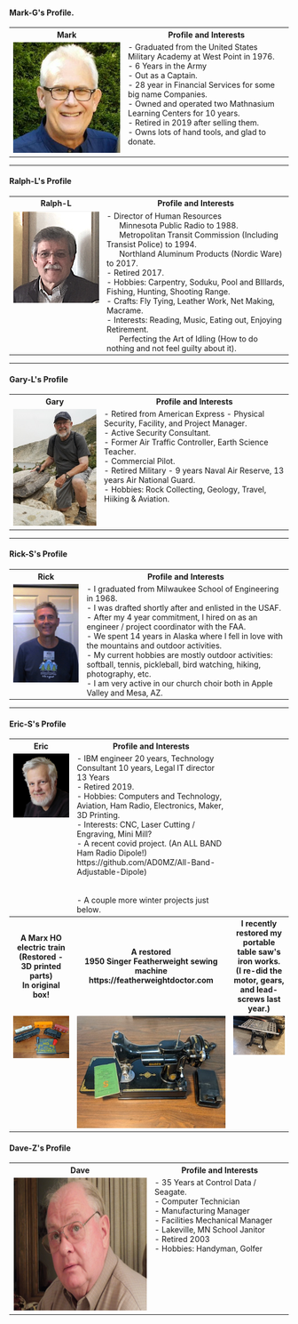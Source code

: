 
#### Mark-G's Profile.
<table>
  <tr>
    <th>Mark</th>
    <th>Profile and Interests</th>
  </tr>
  
  <tr>
   <td valign="top">
    <img src="../CraftsMen/Mark-G/Mark-Grotte.jpg">
  </td
<tr>     
<td valign="top">
- Graduated from the United States Military Academy at West Point in 1976.<br>
- 6 Years in the Army  <br>
  - Out as a Captain. <br>
- 28 year in Financial Services for some big name Companies. <br>
- Owned and operated two Mathnasium Learning Centers for 10 years. <br>
- Retired in 2019 after selling them. <br>
- Owns lots of hand tools, and glad to donate. <br> 
</td>
</tr>
</table>

*** 
 
 ####  Ralph-L's Profile
<table>
  <tr>
    <th>Ralph-L</td>
    <th>Profile and Interests</td>
  </tr>
  <tr>
      <td valign="top">
      <img src="../CraftsMen/Ralph-L/Collateral/Ralph-L-T.png">
      </a>
      </td
  <tr>
      <td valign="top">
        - Director of Human Resources <br>
	  &nbsp;&nbsp;&nbsp;&nbsp;&nbsp Minnesota Public Radio to 1988. <br>
  	  &nbsp;&nbsp;&nbsp;&nbsp;&nbsp Metropolitan Transit Commission (Including Transist Police) to 1994. <br>
	  &nbsp;&nbsp;&nbsp;&nbsp;&nbsp Northland Aluminum Products (Nordic Ware) to 2017. <br>
        - Retired 2017.<br>
        - Hobbies:     Carpentry, Soduku, Pool and BIllards, Fishing, Hunting, Shooting Range.<br>
	- Crafts:      Fly Tying, Leather Work, Net Making, Macrame. <br>
        - Interests:     Reading, Music, Eating out, Enjoying Retirement. <br>
	 &nbsp;&nbsp;&nbsp;&nbsp;&nbsp Perfecting the Art of Idling (How to do nothing and not feel guilty about it).
</table>

***

#### Gary-L's Profile
<table>
  <tr>
    <th>Gary</td>
    <th>Profile and Interests</td>
  </tr>
  <tr>
      <td valign="top">
      <a href="../CraftsMen/Gary-L/Gary.jpg">
      <img src="../CraftsMen/Gary-L/Thumbnails/Gary-T.jpg">
      </a>
      </td
  <tr>
      <td valign="top">
        - Retired from American Express - Physical Security, Facility, and Project Manager.<br>
        - Active Security Consultant.	<br>
	- Former Air Traffic Controller, Earth Science Teacher. <br>
	- Commercial Pilot. <br>
	- Retired Military - 9 years Naval Air Reserve, 13 years Air National Guard.<br>		
        - Hobbies:  Rock Collecting, Geology, Travel, Hiiking & Aviation.<br>
      </td>
  </tr>
 </table>	
 
 ***
 
  #### Rick-S's Profile
<table>
  <tr>
    <th>Rick</td>
    <th>Profile and Interests</td>
  </tr>
  <tr>
      <td valign="top">
      <a href="../CraftsMen/Rick-S/Rick.JPG">
      <img src="../CraftsMen/Rick-S/Thumbnails/Rick-T.jpg">
      </a>
	</td>
      <td valign="top">
	- I graduated from Milwaukee School of Engineering in 1968. <br> 
	- I was drafted shortly after and enlisted in the USAF.  <br>
	- After my 4 year commitment, I hired on as an engineer / project coordinator with the FAA.  <br>  
	- We spent 14 years in Alaska where I fell in love with the mountains and outdoor activities.<br>
	- My current hobbies are mostly outdoor activities: softball, tennis, pickleball, bird watching, hiking, photography, etc.  <br>   
	- I am very active in our church choir both in Apple Valley and Mesa, AZ.  			 
      </td>
  </tr>
 </table>	
 
***

 ####  Eric-S's Profile
<table>
  <tr>
    <th>Eric</th>
    <th>Profile and Interests</th>
  </tr>
  <tr>
      <td valign="top">
      <a href="../CraftsMen/Eric-S/Collateral/Eric-Black-1024-AWP.jpg">
      <img src="../CraftsMen/Eric-S/Collateral/Eric-Black-256-AWP-T.jpg">
      </a>
	  </td>
      <td valign="top">
        - IBM engineer 20 years, Technology Consultant 10 years, Legal IT director 13 Years<br>
        - Retired 2019.<br>
        - Hobbies:     Computers and Technology, Aviation, Ham Radio, Electronics, Maker, 3D Printing.<br>
        - Interests:  CNC, Laser Cutting / Engraving, Mini Mill?<br>
        - A recent covid project. (An ALL BAND Ham Radio Dipole!) <br>
        https://github.com/AD0MZ/All-Band-Adjustable-Dipole)<br> </br> </br>
        - A couple more winter projects just below.
	</td>
   <tr>
     <th>A Marx HO electric train (Restored - 3D printed parts)<br>In original box!</th>
     <th>A restored <br>1950 Singer Featherweight sewing machine</br>
     https://featherweightdoctor.com</th>
     <th>I recently restored my portable table saw's iron works. <br> (I re-did the motor, gears, and lead-screws last year.)  
   </th>
   <tr>
       <td valign="top">
       <a href="../CraftsMen/Eric-S/Collateral/Train.jpg">
       <img src="../CraftsMen/Eric-S/Collateral/Train-T.jpg">
       </a>
       </td>
       <td valign="top">
       <a href="../CraftsMen/Eric-S/Collateral/Singer.jpg">
       <img src="../CraftsMen/Eric-S/Collateral/Singer-T.jpg">
       </a>
       </td>
       <td valign="top">
       <a href="../CraftsMen/Eric-S/Collateral/Table-Saw.jpg">
       <img src="../CraftsMen/Eric-S/Collateral/Table-Saw-T.jpg">
       </a>
       </td>
   </tr>
   </table>

  ####  Dave-Z's Profile
<table>
  <tr>
    <th>Dave</td>
    <th>Profile and Interests</td>
  </tr>
  <tr>
      <td valign="top">
	<a href="../CraftsMen/Dave-Z/Dave-Z.png">
      <img src="../CraftsMen/Dave-Z/Thumbnails/Dave-Z-T.png">
      </a>
      </td
  <tr>
      <td valign="top">
        - 35 Years at Control Data / Seagate. <br>
	  - Computer Technician <br>
	  - Manufacturing Manager <br>   
	  - Facilities Mechanical Manager <br>
        - Lakeville, MN School Janitor <br>
	- Retired 2003 <br>
        - Hobbies:  Handyman, Golfer
	</td>
